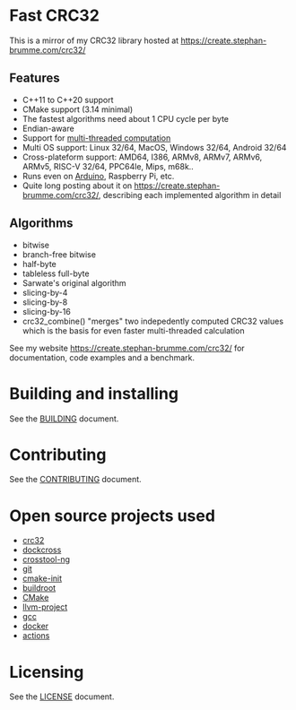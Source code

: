 # Fast CRC32

This is a mirror of my CRC32 library hosted at https://create.stephan-brumme.com/crc32/

## Features

- C++11 to C++20 support
- CMake support (3.14 minimal)
- The fastest algorithms need about 1 CPU cycle per byte
- Endian-aware
- Support for [multi-threaded computation](example/crc32_test_multithreaded.cpp)
- Multi OS support: Linux 32/64, MacOS, Windows 32/64, Android 32/64
- Cross-plateform support: AMD64, I386, ARMv8, ARMv7, ARMv6, ARMv5, RISC-V 32/64, PPC64le, Mips, m68k..
- Runs even on [Arduino](Crc32Best.ino), Raspberry Pi, etc.
- Quite long posting about it on https://create.stephan-brumme.com/crc32/, describing each implemented algorithm in detail

## Algorithms

- bitwise
- branch-free bitwise
- half-byte
- tableless full-byte
- Sarwate's original algorithm
- slicing-by-4
- slicing-by-8
- slicing-by-16
- crc32_combine() "merges" two indepedently computed CRC32 values which is the basis for even faster multi-threaded calculation

See my website https://create.stephan-brumme.com/crc32/ for documentation, code examples and a benchmark.

# Building and installing

See the [BUILDING](BUILDING.md) document.

# Contributing

See the [CONTRIBUTING](CONTRIBUTING.md) document.

# Open source projects used

- [crc32](https://github.com/stbrumme/crc32)
- [dockcross](https://github.com/dockcross/dockcross)
- [crosstool-ng](https://github.com/crosstool-ng/crosstool-ng)
- [git](https://github.com/git/git)
- [cmake-init](https://github.com/friendlyanon/cmake-init)
- [buildroot](https://github.com/buildroot/buildroot)
- [CMake](https://github.com/Kitware/CMake)
- [llvm-project](https://github.com/llvm/llvm-project)
- [gcc](https://github.com/gcc-mirror/gcc)
- [docker](https://github.com/docker/docker)
- [actions](https://github.com/actions/virtual-environments)

# Licensing

See the [LICENSE](LICENSE) document.
